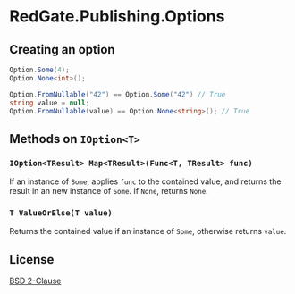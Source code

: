 # RedGate.Publishing.Options

## Creating an option

```csharp
Option.Some(4);
Option.None<int>();

Option.FromNullable("42") == Option.Some("42") // True
string value = null;
Option.FromNullable(value) == Option.None<string>(); // True
```

## Methods on `IOption<T>`

### `IOption<TResult> Map<TResult>(Func<T, TResult> func)`

If an instance of `Some`,
applies `func` to the contained value,
and returns the result in an new instance of `Some`.
If `None`, returns `None`.

### `T ValueOrElse(T value)`

Returns the contained value if an instance of `Some`,
otherwise returns `value`.

## License

[BSD 2-Clause](http://opensource.org/licenses/BSD-2-Clause)
